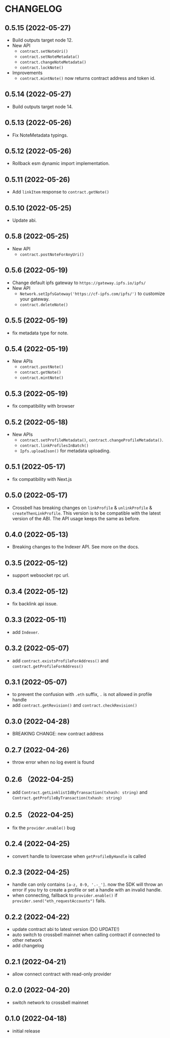 # CHANGELOG

## 0.5.15 (2022-05-27)

- Build outputs target node 12.
- New API
  - `contract.setNoteUri()`
  - `contract.setNoteMetadata()`
  - `contract.changeNoteMetadata()`
  - `contract.lockNote()`
- Improvements
  - `contract.mintNote()` now returns contract address and token id.

## 0.5.14 (2022-05-27)

- Build outputs target node 14.

## 0.5.13 (2022-05-26)

- Fix NoteMetadata typings.

## 0.5.12 (2022-05-26)

- Rollback esm dynamic import implementation.

## 0.5.11 (2022-05-26)

- Add `linkItem` response to `contract.getNote()`

## 0.5.10 (2022-05-25)

- Update abi.

## 0.5.8 (2022-05-25)

- New API
  - `contract.postNoteForAnyUri()`

## 0.5.6 (2022-05-19)

- Change default ipfs gateway to `https://gateway.ipfs.io/ipfs/`
- New API
  - `Network.setIpfsGateway('https://cf-ipfs.com/ipfs/')` to customize your gateway.
  - `contract.deleteNote()`

## 0.5.5 (2022-05-19)

- fix metadata type for note.

## 0.5.4 (2022-05-19)

- New APIs
  - `contract.postNote()`
  - `contract.getNote()`
  - `contract.mintNote()`

## 0.5.3 (2022-05-19)

- fix compatibility with browser

## 0.5.2 (2022-05-18)

- New APIs
  - `contract.setProfileMetadata()`, `contract.changeProfileMetadata()`.
  - `contract.linkProfilesInBatch()`
  - `Ipfs.uploadJson()` for metadata uploading.

## 0.5.1 (2022-05-17)

- fix compatibility with Next.js

## 0.5.0 (2022-05-17)

- Crossbell has breaking changes on `linkProfile` & `unlinkProfile` & `createThenLinkProfile`. This version is to be compatible with the latest version of the ABI. The API usage keeps the same as before.

## 0.4.0 (2022-05-13)

- Breaking changes to the Indexer API. See more on the docs.

## 0.3.5 (2022-05-12)

- support websocket rpc url.

## 0.3.4 (2022-05-12)

- fix backlink api issue.

## 0.3.3 (2022-05-11)

- add `Indexer`.

## 0.3.2 (2022-05-07)

- add `contract.existsProfileForAddress()` and `contract.getProfileForAddress()`

## 0.3.1 (2022-05-07)

- to prevent the confusion with `.eth` suffix, `.` is not allowed in profile handle
- add `contract.getRevision()` and `contract.checkRevision()`

## 0.3.0 (2022-04-28)

- BREAKING CHANGE: new contract address

## 0.2.7 (2022-04-26)

- throw error when no log event is found

## 0.2.6 （2022-04-25)

- add `Contract.getLinklistIdByTransaction(txhash: string)` and `Contract.getProfileByTransaction(txhash: string)`

## 0.2.5 （2022-04-25)

- fix the `provider.enable()` bug

## 0.2.4 (2022-04-25)

- convert handle to lowercase when `getProfileByHandle` is called

## 0.2.3 (2022-04-25)

- handle can only contains `[a-z, 0-9, '.-_']`. now the SDK will throw an error if you try to create a profile or set a handle with an invalid handle.
- when connecting, fallback to `provider.enable()` if `provider.send("eth_requestAccounts")` fails.

## 0.2.2 (2022-04-22)

- update contract abi to latest version (DO UPDATE!)
- auto switch to crossbell mainnet when calling contract if connected to other network
- add changelog

## 0.2.1 (2022-04-21)

- allow connect contract with read-only provider

## 0.2.0 (2022-04-20)

- switch network to crossbell mainnet

## 0.1.0 (2022-04-18)

- initial release
